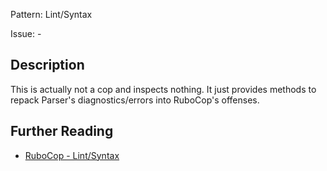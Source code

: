 Pattern: Lint/Syntax

Issue: -

## Description

This is actually not a cop and inspects nothing. It just provides
methods to repack Parser's diagnostics/errors into RuboCop's offenses.

## Further Reading

* [RuboCop - Lint/Syntax](https://rubocop.readthedocs.io/en/latest/cops_lint/#lintsyntax)
